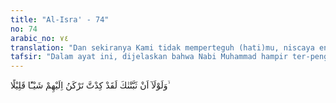```yaml
---
title: "Al-Isra' - 74"
no: 74
arabic_no: ٧٤
translation: "Dan sekiranya Kami tidak memperteguh (hati)mu, niscaya engkau hampir saja condong sedikit kepada mereka."
tafsir: "Dalam ayat ini, dijelaskan bahwa Nabi Muhammad hampir ter-pengaruh bila Allah tidak memperkuat hatinya menghadapi tekanan dan tipu daya orang-orang Quraisy itu, sehingga beliau tidak berpaling sedikit pun. \n\nDari keterangan ayat ini dapat dipahami bahwa Rasulullah cenderung untuk mendekati orang-orang Quraisy. Hal itu bukan karena hati Nabi saw lemah, tetapi menunjukkan bahwa tekanan dan tipu daya itu sangat hebat. Hanya karena pertolongan Allah, maka Rasul tidak jadi mendekati mereka."
---
```


وَلَوْلَآ اَنْ ثَبَّتْنٰكَ لَقَدْ كِدْتَّ تَرْكَنُ اِلَيْهِمْ شَيْـًٔا قَلِيْلًا ۙ  
